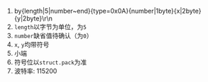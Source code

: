 1. by{length|5|number~end}{type=0x0A}{number|1byte}{x|2byte}{y|2byte}\r\n
1. `length`以字节为单位，为`5`
1. `number`缺省值待确认（为`0`）
1. `x`, `y`均带符号
1. 小端
1. 符号位以`struct.pack`为准
1. 波特率: 115200
